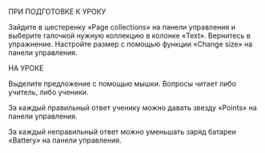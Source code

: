 ПРИ ПОДГОТОВКЕ К УРОКУ

Зайдите в шестеренку «Page collections» на панели управления и выберите галочкой нужную коллекцию в колонке «Text». Вернитесь в упражнение. Настройте размер с помощью функции «Change size» на панели управления.

НА УРОКЕ

Выделите предложение с помощью мышки.
Вопросы читает либо учитель, либо ученики. 

За каждый правильный ответ ученику можно давать звезду «Points» на панели управления.

За каждый неправильный ответ можно уменьшать заряд батареи «Battery» на панели управления.
